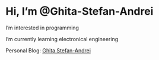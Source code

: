  <h1>Hi, I’m @Ghita-Stefan-Andrei</h1>
 <p>I’m interested in programming</p>
 <p>I’m currently learning electronical engineering</p>
 <p>Personal Blog: <a href="https://ghitastefanandrei.000webhostapp.com/">Ghita Stefan-Andrei</a></p>

<!---
Ghita-Stefan-Andrei/Ghita-Stefan-Andrei is a ✨ special ✨ repository because its `README.md` (this file) appears on your GitHub profile.
You can click the Preview link to take a look at your changes.
--->
